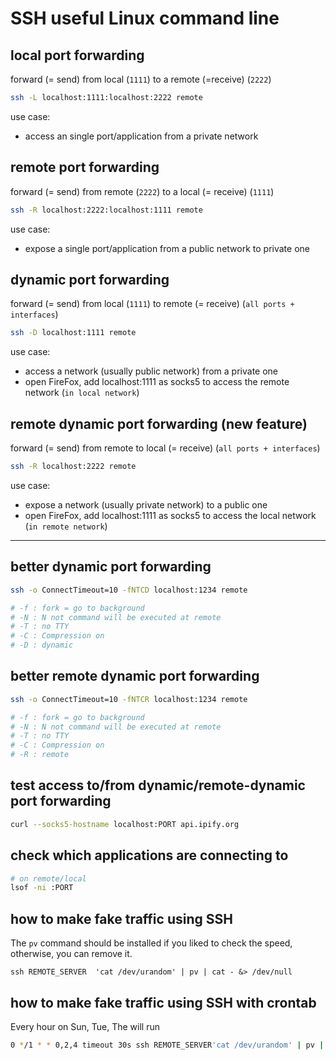 # SSH useful Linux command line

## local port forwarding
forward (= send) from local (`1111`) to a remote (=receive) (`2222`)

```bash
ssh -L localhost:1111:localhost:2222 remote
```

use case: 
 - access an single port/application from a private network

## remote port forwarding
forward (= send) from remote (`2222`) to a local (= receive) (`1111`)

```bash
ssh -R localhost:2222:localhost:1111 remote
```

use case: 
 - expose a single port/application from a public network to private one

## dynamic port forwarding
forward (= send) from local (`1111`) to remote (= receive) (`all ports + interfaces`)

```bash
ssh -D localhost:1111 remote
```

use case: 
 - access a network (usually public network) from a private one
 - open FireFox, add localhost:1111 as socks5 to access the remote network (`in local network`)

## remote dynamic port forwarding (new feature)
forward (= send) from remote to local (= receive) (`all ports + interfaces`)

```bash
ssh -R localhost:2222 remote
```

use case:
 - expose a network (usually private network) to a public one
 - open FireFox, add localhost:1111 as socks5 to access the local network (`in remote network`)

--- 

## better dynamic port forwarding 

```bash
ssh -o ConnectTimeout=10 -fNTCD localhost:1234 remote

# -f : fork = go to background
# -N : N not command will be executed at remote 
# -T : no TTY
# -C : Compression on
# -D : dynamic
```

## better remote dynamic port forwarding 

```bash
ssh -o ConnectTimeout=10 -fNTCR localhost:1234 remote

# -f : fork = go to background
# -N : N not command will be executed at remote 
# -T : no TTY
# -C : Compression on
# -R : remote
```


## test access to/from dynamic/remote-dynamic port forwarding

```bash
curl --socks5-hostname localhost:PORT api.ipify.org
```

## check which applications are connecting to

```bash
# on remote/local
lsof -ni :PORT
```
## how to make fake traffic using SSH
The `pv` command should be installed if you liked to check the speed, otherwise, you can remove it.

```
ssh REMOTE_SERVER  'cat /dev/urandom' | pv | cat - &> /dev/null
```

## how to make fake traffic using SSH with crontab
Every hour on Sun, Tue, The will run


```bash
0 */1 * * 0,2,4 timeout 30s ssh REMOTE_SERVER'cat /dev/urandom' | pv | cat - &> /dev/null
```
